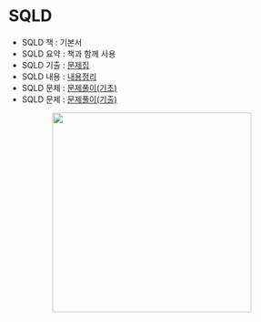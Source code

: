 # SQLD
- SQLD 책 : 기본서
- SQLD 요약 : 책과 함께 사용
- SQLD 기출 : [문제집](https://product.kyobobook.co.kr/detail/S000001399867)
- SQLD 내용 : [내용정리](https://github.com/NanoKim/TIL/blob/main/oracle/%EB%82%B4%EC%9A%A9%EC%A0%95%EB%A6%AC.md)
- SQLD 문제 : [문제풀이(기초)](https://github.com/NanoKim/TIL/blob/main/oracle/%EB%AC%B8%EC%A0%9C%ED%92%80%EC%9D%B4(%EA%B8%B0%EC%B4%88).md)
- SQLD 문제 : [문제풀이(기출)](https://github.com/NanoKim/TIL/blob/main/oracle/%EB%AC%B8%EC%A0%9C%ED%92%80%EC%9D%B4(%EA%B8%B0%EC%B6%9C).md)

<p align="center">
  <img height="350cm" src="https://github.com/NanoKim/TIL/assets/151509995/8b97fc67-3710-4d21-8362-8d9df7cd39ce.JPG">
</p>
